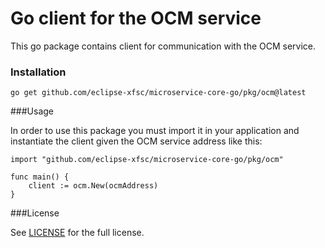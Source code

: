 # Go client for the OCM service

This go package contains client for communication with the OCM service.

### Installation

```shell
go get github.com/eclipse-xfsc/microservice-core-go/pkg/ocm@latest
```

###Usage

In order to use this package you must import it in your application and
instantiate the client given the OCM service address like this:

```
import "github.com/eclipse-xfsc/microservice-core-go/pkg/ocm"

func main() {
    client := ocm.New(ocmAddress)
}
```

###License

See [LICENSE](../LICENSE) for the full license.